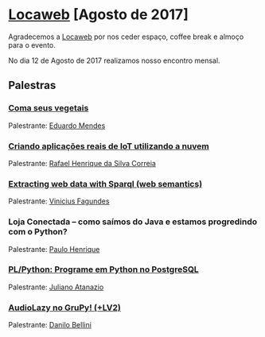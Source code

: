 # [Locaweb][0] [Agosto de 2017]


Agradecemos a [Locaweb][1] por nos ceder espaço, coffee break e almoço para o evento.

No dia 12 de Agosto de 2017 realizamos nosso encontro mensal.


## Palestras

### [Coma seus vegetais][2]

Palestrante: [Eduardo Mendes][3]


### [Criando aplicações reais de IoT utilizando a nuvem][11]

Palestrante: [Rafael Henrique da Silva Correia][4]


### [Extracting web data with Sparql (web semantics)][5]

Palestrante: [Vinicius Fagundes][6]


### Loja Conectada – como saímos do Java e estamos progredindo com o Python?

Palestrante: [Paulo Henrique][10]


### [PL/Python: Programe em Python no PostgreSQL][7]

Palestrante: [Juliano Atanazio][8]


### [AudioLazy no GruPy! (+LV2)][12]

Palestrante: [Danilo Bellini][9]


[0]: https://www.meetup.com/pt-BR/Grupy-SP/events/242079118/
[1]: https://www.locaweb.com.br/
[2]: https://github.com/z4r4tu5tr4/slides/blob/master/Coma%20seus%20vegetais.pdf
[3]: https://github.com/z4r4tu5tr4
[4]: http://blog.abraseucodigo.com.br/
[5]: http://www.slideshare.net/viniciusdias54738/sparql-and-web-semantics
[6]: www.linkedin.com/in/vinicius-fagundes-49378957/
[7]: https://www.slideshare.net/spjuliano/plpython-programando-em-python-no-postgresql
[8]: https://github.com/juliano777
[9]: https://github.com/danilobellini
[10]: https://www.facebook.com/phsantos.jr
[11]: https://speakerdeck.com/rafaelhenrique/criando-aplicacoes-reais-de-iot-utilizando-a-nuvem
[12]: https://www.slideshare.net/djsbellini/20170812-grupysp-audiolazy-no-grupy-lv2
